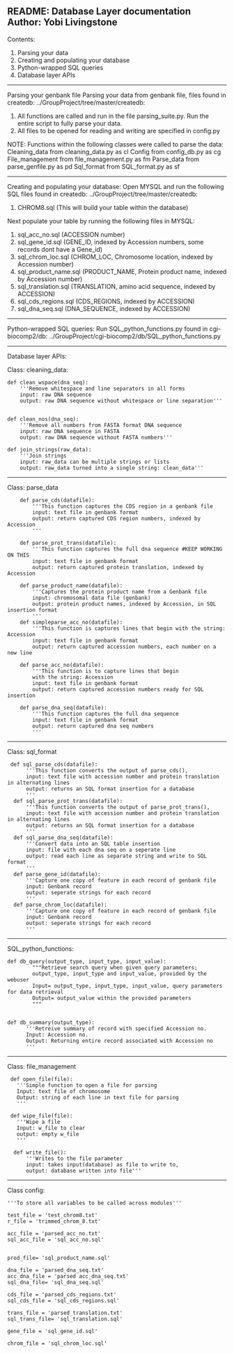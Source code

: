 
README: Database Layer documentation
Author: Yobi Livingstone
---------------------------------------------------------------------------------------------------------------

Contents: 

1. Parsing your data
2. Creating and populating your database 
3. Python-wrapped SQL queries
4. Database layer APIs
 
----------------------------------------------------------------------------------------------------------------
 
Parsing your genbank file
Parsing your data from genbank file, files found in createdb: ../GroupProject/tree/master/createdb:

1) All functions are called and run in the file parsing_suite.py. Run the entire script to fully parse your data.
2) All files to be opened for reading and writing are specified in config.py
 
NOTE: Functions within the following classes were called to parse the data:
Cleaning_data from cleaning_data.py as cl
Config from config_db.py as cg
File_management from file_management.py as fm
Parse_data from parse_genfile.py as pd
Sql_format from SQL_format.py as sf
 
----------------------------------------------------------------------------------------------------------------
 
Creating and populating your database:
Open MYSQL and run the following SQL files found in createdb: ../GroupProject/tree/master/createdb:
1) CHROM8.sql (This will build your table within the database)

Next populate your table by running the following files in MYSQL:
1) sql_acc_no.sql (ACCESSION number)
2) sql_gene_id.sql (GENE_ID, indexed by Accession numbers, some records dont have a Gene_id)
3) sql_chrom_loc.sql (CHROM_LOC, Chromosome location, indexed by Accession number)
4) sql_product_name.sql (PRODUCT_NAME, Protein product name, indexed by Accession number)
5) sql_translation.sql (TRANSLATION, amino acid sequence, indexed by ACCESSION)
6) sql_cds_regions.sql (CDS_REGIONS, indexed by ACCESSION)
7) sql_dna_seq.sql (DNA_SEQUENCE, indexed by ACCESSION)

-------------------------------------------------------------------------------------------------------------

Python-wrapped SQL queries:
Run SQL_python_functions.py found in cgi-biocomp2/db: ../GroupProject/cgi-biocomp2/db/SQL_python_functions.py

--------------------------------------------------------------------------------------------------------------

Database layer APIs:

Class: cleaning_data:

    def clean_wspace(dna_seq):
        '''Remove whitespace and line separators in all forms
        input: raw DNA sequence
        output: raw DNA sequence without whitespace or line separation'''


    def clean_nos(dna_seq):
        '''Remove all numbers from FASTA format DNA sequence
        input: raw DNA sequence in FASTA
        output: raw DNA sequence without FASTA numbers'''

    def join_strings(raw_data):
        '''Join strings
        input: raw_data can be multiple strings or lists
        output: raw_data turned into a single string: clean_data'''


--------------------------------------------------------------------------------------------------------------

Class: parse_data

        def parse_cds(datafile):
            '''This function captures the CDS region in a genbank file
            input: text file in genbank format
            output: return captured CDS region numbers, indexed by Accession
            ''' 
        
        def parse_prot_trans(datafile):
            '''This function captures the full dna sequence #KEEP WORKING ON THIS
            input: text file in genbank format
            output: return captured protein translation, indexed by Accession

        def parse_product_name(datafile):
            '''Captures the protein product name from a Genbank file
            input: chromosomal data file (genbank)
            output: protein product names, indexed by Accession, in SQL insertion format
            '''
        def simpleparse_acc_no(datafile):
            '''This function is captures lines that begin with the string: Accession
            input: text file in genbank format
            output: return captured accession numbers, each number on a new line

        def parse_acc_no(datafile):
            '''This function is to capture lines that begin
            with the string: Accession
            input: text file in genbank format
            output: return captured accession numbers ready for SQL insertion

        def parse_dna_seq(datafile):
            '''This function captures the full dna sequence
            input: text file in genbank format
            output: return captured dna seq numbers
            ''' 

--------------------------------------------------------------------------------------------------------------

 
Class: sql_format

     def sql_parse_cds(datafile):
          '''This function converts the output of parse_cds(),
          input: text file with accession number and protein translation in alternating lines
          output: returns an SQL format insertion for a database
          '''
      def sql_parse_prot_trans(datafile):
          '''This function converts the output of parse_prot_trans(),
          input: text file with accession number and protein translation in alternating lines
          output: returns an SQL format insertion for a database
          '''
      def sql_parse_dna_seq(datafile):
          '''Convert data into an SQL table insertion
          input: file with each dna seq on a seperate line
          output: read each line as separate string and write to SQL format
          '''
      def parse_gene_id(datafile):
          '''Capture one copy of feature in each record of genbank file
          input: Genbank record
          output: seperate strings for each record
          '''
      def parse_chrom_loc(datafile):
          '''Capture one copy of feature in each record of genbank file
          input: Genbank record
          output: seperate strings for each record
          '''

--------------------------------------------------------------------------------------------------------------

SQL_python_functions:

    def db_query(output_type, input_type, input_value):
            """Retrieve search query when given query parameters;
            output_type, input_type and input_value, provided by the webuser
            Input= output_type, input_type, input_value, query parameters for data retrieval
            Output= output_value within the provided parameters
            """


    def db_summary(output_type):
          '''Retreive summary of record with specified Accession no.
          Input: Accession no.
          Output: Returning entire record associated with Accession no
          '''
--------------------------------------------------------------------------------------------------------------

Class: file_management

     def open_file(file):
       '''Simple function to open a file for parsing
       Input: text file of chromosome
       Output: string of each line in text file for parsing
       '''

     def wipe_file(file):
       '''Wipe a file
       Input: w_file to clear
       output: empty w_file
       '''

      def write_file():
          '''Writes to the file parameter
          input: takes input(database) as file to write to,
          output: database written into file'''

--------------------------------------------------------------------------------------------------------------

Class config:

    '''To store all variables to be called across modules'''
    
    test_file = 'test_chrom8.txt'
    r_file = 'trimmed_chrom_8.txt'

    acc_file = 'parsed_acc_no.txt'
    sql_acc_file = 'sql_acc_no.sql'


    prod_file= 'sql_product_name.sql'

    dna_file = 'parsed_dna_seq.txt'
    acc_dna_file = 'parsed acc_dna_seq.txt'
    sql_dna_file= 'sql_dna_seq.sql'

    cds_file = 'parsed_cds_regions.txt'
    sql_cds_file = 'sql_cds_regions.sql'

    trans_file = 'parsed_translation.txt'
    sql_trans_file= 'sql_translation.sql'

    gene_file = 'sql_gene_id.sql'

    chrom_file = 'sql_chrom_loc.sql'
